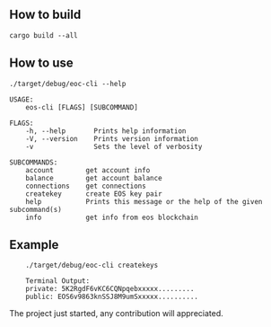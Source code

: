 ## How to build
```
cargo build --all
```

## How to use
``` 
./target/debug/eoc-cli --help

USAGE:
    eos-cli [FLAGS] [SUBCOMMAND]

FLAGS:
    -h, --help       Prints help information
    -V, --version    Prints version information
    -v               Sets the level of verbosity

SUBCOMMANDS:
    account        get account info
    balance        get account balance
    connections    get connections
    createkey      create EOS key pair
    help           Prints this message or the help of the given subcommand(s)
    info           get info from eos blockchain
```
## Example
``` 
    ./target/debug/eoc-cli createkeys

    Terminal Output: 
    private: 5K2RgdF6vKC6CQNpqebxxxxx.........
    public: EOS6v9863knSSJ8M9umSxxxxx..........     

```
The project just started, any contribution will appreciated.


